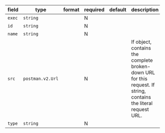 | field | type | format | required | default | description |
|---|---|---|---|---|---|
| `exec` | `string` |  | N |  |
| `id` | `string` |  | N |  |
| `name` | `string` |  | N |  |
| `src` | `postman.v2.Url` |  | N |  | If object, contains the complete broken-down URL for this request. If string, contains the literal request URL. |
| `type` | `string` |  | N |  |
